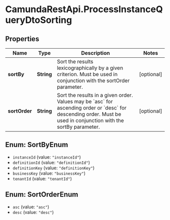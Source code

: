 # CamundaRestApi.ProcessInstanceQueryDtoSorting

## Properties
Name | Type | Description | Notes
------------ | ------------- | ------------- | -------------
**sortBy** | **String** | Sort the results lexicographically by a given criterion. Must be used in conjunction with the sortOrder parameter. | [optional] 
**sortOrder** | **String** | Sort the results in a given order. Values may be &#x60;asc&#x60; for ascending order or &#x60;desc&#x60; for descending order. Must be used in conjunction with the sortBy parameter. | [optional] 

<a name="SortByEnum"></a>
## Enum: SortByEnum

* `instanceId` (value: `"instanceId"`)
* `definitionId` (value: `"definitionId"`)
* `definitionKey` (value: `"definitionKey"`)
* `businessKey` (value: `"businessKey"`)
* `tenantId` (value: `"tenantId"`)


<a name="SortOrderEnum"></a>
## Enum: SortOrderEnum

* `asc` (value: `"asc"`)
* `desc` (value: `"desc"`)

